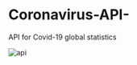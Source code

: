 # Coronavirus-API-
API for Covid-19 global statistics

![api](https://user-images.githubusercontent.com/85379690/135743470-f4174c84-de03-4f17-b8a5-3ebce554cb26.png)

